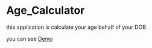# Age_Calculator
this application is calculate your age behalf of your DOB


you can see [Demo](https://abhishek950650.github.io/Age_Calculator/.)
